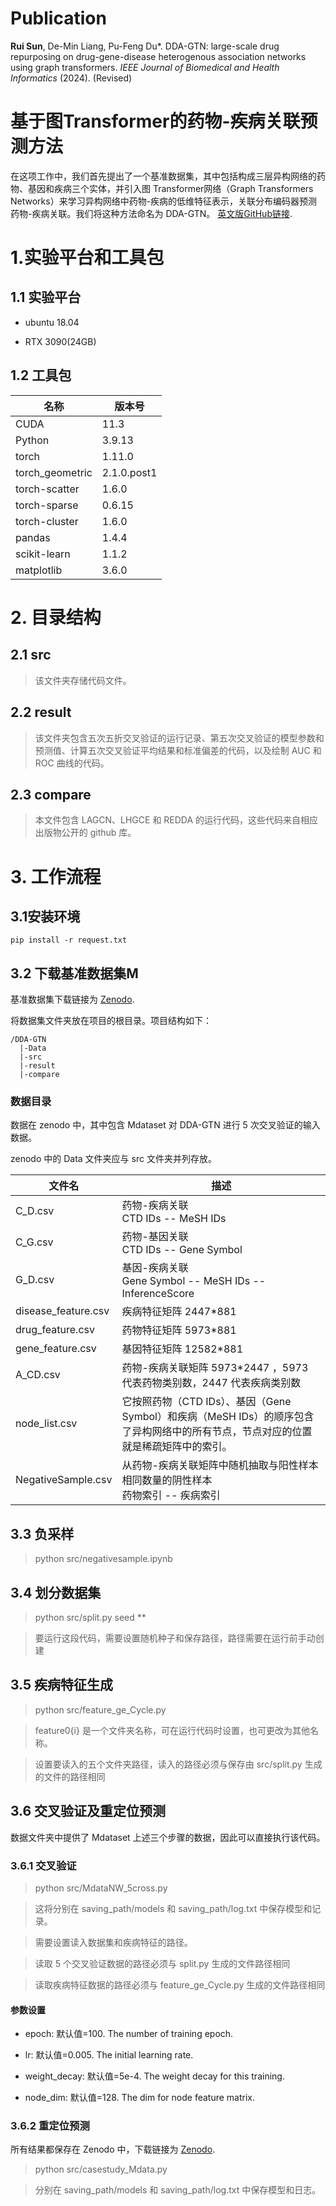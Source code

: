 

# Publication
__Rui Sun__, De-Min Liang, Pu-Feng Du*. DDA-GTN: large-scale drug repurposing on drug-gene-disease heterogenous association networks using graph transformers. _IEEE Journal of Biomedical and Health Informatics_ (2024). (Revised)

# 基于图Transformer的药物-疾病关联预测方法

在这项工作中，我们首先提出了一个基准数据集，其中包括构成三层异构网络的药物、基因和疾病三个实体，并引入图 Transformer网络（Graph Transformers Networks）来学习异构网络中药物-疾病的低维特征表示，关联分布编码器预测药物-疾病关联。我们将这种方法命名为 DDA-GTN。
 [英文版GitHub链接](https://github.com/SunRuir/DDA-GTN).

# 1.实验平台和工具包

## 1.1 实验平台

- ubuntu 18.04

- RTX 3090(24GB)

## 1.2 工具包

| 名称     | 版本号                                |
| --------- | ----------------------------------- |
| CUDA     | 11.3                     |
| Python     | 3.9.13                     |
| torch     | 1.11.0                     |
| torch_geometric     | 2.1.0.post1                     |
| torch-scatter     | 1.6.0                     |
| torch-sparse     | 0.6.15                     |
| torch-cluster     | 1.6.0                     |
| pandas     | 1.4.4                     |
| scikit-learn     | 1.1.2                     |
| matplotlib     | 3.6.0                     |

# 2. 目录结构

## 2.1 src

> 该文件夹存储代码文件。

## 2.2 result

> 该文件夹包含五次五折交叉验证的运行记录、第五次交叉验证的模型参数和预测值、计算五次交叉验证平均结果和标准偏差的代码，以及绘制 AUC 和 ROC 曲线的代码。

## 2.3 compare

> 本文件包含 LAGCN、LHGCE 和 REDDA 的运行代码，这些代码来自相应出版物公开的 github 库。

# 3. 工作流程

## 3.1安装环境

```
pip install -r request.txt
```

## 3.2 下载基准数据集M

基准数据集下载链接为 [Zenodo](https://zenodo.org/records/10827427).

将数据集文件夹放在项目的根目录。项目结构如下：

```
/DDA-GTN
  |-Data
  |-src
  |-result
  |-compare
```

### 数据目录

数据在 zenodo 中，其中包含 Mdataset 对 DDA-GTN 进行 5 次交叉验证的输入数据。

zenodo 中的 Data 文件夹应与 src 文件夹并列存放。

| 文件名      | 描述                                |
| --------- | ----------------------------------- |
| C_D.csv     | 药物-疾病关联 <br>  CTD IDs -- MeSH IDs                     |
| C_G.csv     | 药物-基因关联 <br>  CTD IDs -- Gene Symbol                     |
| G_D.csv     | 基因-疾病关联 <br>  Gene Symbol -- MeSH IDs -- InferenceScore                    |
| disease_feature.csv     | 疾病特征矩阵 2447*881                      |
| drug_feature.csv     | 药物特征矩阵 5973*881                    |
| gene_feature.csv     | 基因特征矩阵 12582*881                 |
| A_CD.csv     | 药物-疾病关联矩阵 5973*2447 ，5973 代表药物类别数，2447 代表疾病类别数    |
| node_list.csv     | 它按照药物（CTD IDs）、基因（Gene Symbol）和疾病（MeSH IDs）的顺序包含了异构网络中的所有节点，节点对应的位置就是稀疏矩阵中的索引。                   |
| NegativeSample.csv     | 从药物-疾病关联矩阵中随机抽取与阳性样本相同数量的阴性样本 <br> 药物索引 -- 疾病索引 |

## 3.3 负采样

> python src/negativesample.ipynb

## 3.4 划分数据集

> python src/split.py seed **

> 要运行这段代码，需要设置随机种子和保存路径，路径需要在运行前手动创建

## 3.5 疾病特征生成

> python src/feature_ge_Cycle.py

> feature0{i} 是一个文件夹名称，可在运行代码时设置，也可更改为其他名称。

> 设置要读入的五个文件夹路径，读入的路径必须与保存由 src/split.py 生成的文件的路径相同

## 3.6 交叉验证及重定位预测

数据文件夹中提供了 Mdataset 上述三个步骤的数据，因此可以直接执行该代码。

### 3.6.1 交叉验证

> python src/MdataNW_5cross.py

> 这将分别在 saving_path/models 和 saving_path/log.txt 中保存模型和记录。

> 需要设置读入数据集和疾病特征的路径。

> 读取 5 个交叉验证数据的路径必须与 split.py 生成的文件路径相同

> 读取疾病特征数据的路径必须与 feature_ge_Cycle.py 生成的文件路径相同

#### 参数设置

- epoch: 默认值=100. The number of training epoch.

- lr: 默认值=0.005. The initial learning rate.

- weight_decay: 默认值=5e-4. The weight decay for this training.

- node_dim: 默认值=128. The dim for node feature matrix.

### 3.6.2 重定位预测

所有结果都保存在 Zenodo 中，下载链接为 [Zenodo](https://zenodo.org/records/10827427).

> python src/casestudy_Mdata.py

> 分别在 saving_path/models 和 saving_path/log.txt 中保存模型和日志。


